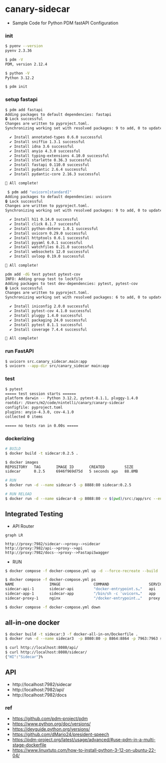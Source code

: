 # canary-sidecar
- Sample Code for Python PDM fastAPI Configuration

### init
```bash
$ pyenv --version
pyenv 2.3.36

$ pdm -V
PDM, version 2.12.4

$ python -V
Python 3.12.2

$ pdm init
```

### setup fastapi
```bash
$ pdm add fastapi
Adding packages to default dependencies: fastapi
🔒 Lock successful
Changes are written to pyproject.toml.
Synchronizing working set with resolved packages: 9 to add, 0 to update, 0 to remove

  ✔ Install annotated-types 0.6.0 successful
  ✔ Install sniffio 1.3.1 successful
  ✔ Install idna 3.6 successful
  ✔ Install anyio 4.3.0 successful
  ✔ Install typing-extensions 4.10.0 successful
  ✔ Install starlette 0.36.3 successful
  ✔ Install fastapi 0.110.0 successful
  ✔ Install pydantic 2.6.4 successful
  ✔ Install pydantic-core 2.16.3 successful

🎉 All complete!

 $ pdm add "uvicorn[standard]"
Adding packages to default dependencies: uvicorn
🔒 Lock successful
Changes are written to pyproject.toml.
Synchronizing working set with resolved packages: 9 to add, 0 to update, 0 to remove

  ✔ Install h11 0.14.0 successful
  ✔ Install click 8.1.7 successful
  ✔ Install python-dotenv 1.0.1 successful
  ✔ Install uvicorn 0.29.0 successful
  ✔ Install httptools 0.6.1 successful
  ✔ Install pyyaml 6.0.1 successful
  ✔ Install watchfiles 0.21.0 successful
  ✔ Install websockets 12.0 successful
  ✔ Install uvloop 0.19.0 successful

🎉 All complete!

pdm add -dG test pytest pytest-cov 
INFO: Adding group test to lockfile
Adding packages to test dev-dependencies: pytest, pytest-cov
🔒 Lock successful
Changes are written to pyproject.toml.
Synchronizing working set with resolved packages: 6 to add, 0 to update, 0 to remove

  ✔ Install iniconfig 2.0.0 successful
  ✔ Install pytest-cov 4.1.0 successful
  ✔ Install pluggy 1.4.0 successful
  ✔ Install packaging 24.0 successful
  ✔ Install pytest 8.1.1 successful
  ✔ Install coverage 7.4.4 successful

🎉 All complete!
```

### run FastAPI
```bash
$ uvicorn src.canary_sidecar.main:app
$ uvicorn --app-dir src/canary_sidecar main:app
```

### test
```bash
$ pytest
===== test session starts ======
platform darwin -- Python 3.12.2, pytest-8.1.1, pluggy-1.4.0
rootdir: /Users/m2/code/nintelli/canary/canary-sidecar
configfile: pyproject.toml
plugins: anyio-4.3.0, cov-4.1.0
collected 0 items                                                                                                              

===== no tests ran in 0.00s =====
```

### dockerizing
```bash
# BUILD
$ docker build -t sidecar:0.2.5 .

$ docker images
REPOSITORY   TAG       IMAGE ID       CREATED         SIZE
sidecar      0.2.5     6946f969d75d   5 seconds ago   88.8MB

# RUN
$ docker run -d --name sidecar-5 -p 8888:80 sidecar:0.2.5

# RUN RELOAD
$ docker run -d --name sidecar-8 -p 8088:80 -v $(pwd)/src:/app/src --env RELOAD="--reload" sidecar:0.2.5
```

## Integrated Testing
- API Router 
```mermaid
graph LR

http://proxy:7982/sidecar-->proxy-->sidecar
http://proxy:7982/api-->proxy-->api
http://proxy:7982/docs-->proxy-->FastapiSwagger
```

- RUN
```bash
$ docker compose -f docker-compose.yml up -d --force-recreate --build

$ docker compose -f docker-compose.yml ps
NAME                IMAGE               COMMAND                  SERVICE             CREATED             STATUS              PORTS
sidecar-api-1       sidecar-api         "docker-entrypoint.s…"   api                 14 seconds ago      Up 12 seconds       80/tcp
sidecar-app-1       sidecar-app         "/bin/sh -c 'uvicorn…"   app                 13 seconds ago      Up 12 seconds       80/tcp
sidecar-proxy-1     nginx               "/docker-entrypoint.…"   proxy               13 seconds ago      Up 12 seconds       0.0.0.0:7942->80/tcp
```
```bash
$ docker compose -f docker-compose.yml down
```

## all-in-one docker
```bash
$ docker build -t sidecar:3 -f docker-all-in-on/Dockerfile .
$ docker run -d --name sidecar3  -p 8080:80 -p 8864:8864 -p 7963:7963 sidecar:3

$ curl http://localhost:8080/api/
$ curl http://localhost:8080/sidecar/
{"HI":"Sidecar"}%
```

## API
- http://localhost:7982/sidecar
- http://localhost:7982/api/
- http://localhost:7982/docs

### ref
- https://github.com/pdm-project/pdm
- https://www.python.org/doc/versions/
- https://devguide.python.org/versions/
- https://github.com/dMario24/president-speech
- https://pdm-project.org/latest/usage/advanced/#use-pdm-in-a-multi-stage-dockerfile
- https://www.linuxtuto.com/how-to-install-python-3-12-on-ubuntu-22-04/